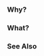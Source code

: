 ### Why?
<!-- Describe why this change is being made.  Briefly include history and context, high-level what this PR does, and what the world looks like afterward. -->

### What?
<!--
List out the key changes made in this PR, e.g.
- implements the antimatter particle trace in the nitronium microfilament drive
- updated tests -->

### See Also
<!-- Include any links or additional information that help explain this change. -->
